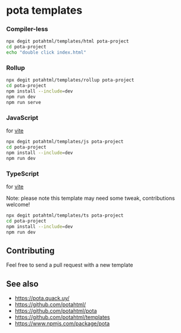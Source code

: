 # pota templates

### Compiler-less

```bash
npx degit potahtml/templates/html pota-project
cd pota-project
echo "double click index.html"
```

### Rollup

```bash
npx degit potahtml/templates/rollup pota-project
cd pota-project
npm install --include=dev
npm run dev
npm run serve
```

### JavaScript

for [vite](https://vitejs.dev/)

```bash
npx degit potahtml/templates/js pota-project
cd pota-project
npm install --include=dev
npm run dev
```

### TypeScript

for [vite](https://vitejs.dev/)

Note: please note this template may need some tweak, contributions welcome!

```bash
npx degit potahtml/templates/ts pota-project
cd pota-project
npm install --include=dev
npm run dev
```

## Contributing

Feel free to send a pull request with a new template

## See also

- https://pota.quack.uy/
- https://github.com/potahtml/
- https://github.com/potahtml/pota
- https://github.com/potahtml/templates
- https://www.npmjs.com/package/pota
